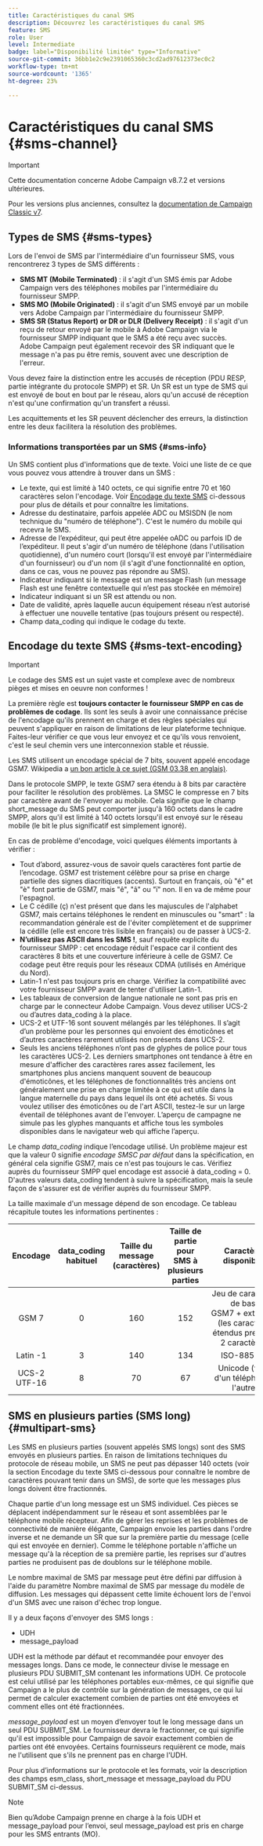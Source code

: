 ```yaml
---
title: Caractéristiques du canal SMS
description: Découvrez les caractéristiques du canal SMS
feature: SMS
role: User
level: Intermediate
badge: label="Disponibilité limitée" type="Informative"
source-git-commit: 36bb1e2c9e2391065360c3cd2ad97612373ec0c2
workflow-type: tm+mt
source-wordcount: '1365'
ht-degree: 23%

---
```



# Caractéristiques du canal SMS {#sms-channel}

>[!IMPORTANT]
>
>Cette documentation concerne Adobe Campaign v8.7.2 et versions ultérieures.
>
>Pour les versions plus anciennes, consultez la [documentation de Campaign Classic v7](https://experienceleague.adobe.com/en/docs/campaign-classic/using/sending-messages/sending-messages-on-mobiles/sms-protocol).


## Types de SMS {#sms-types}

Lors de l&#39;envoi de SMS par l&#39;intermédiaire d&#39;un fournisseur SMS, vous rencontrerez 3 types de SMS différents :

* **SMS MT (Mobile Terminated)** : il s&#39;agit d&#39;un SMS émis par Adobe Campaign vers des téléphones mobiles par l&#39;intermédiaire du fournisseur SMPP.
* **SMS MO (Mobile Originated)** : il s&#39;agit d&#39;un SMS envoyé par un mobile vers Adobe Campaign par l&#39;intermédiaire du fournisseur SMPP.
* **SMS SR (Status Report) or DR or DLR (Delivery Receipt)** : il s&#39;agit d&#39;un reçu de retour envoyé par le mobile à Adobe Campaign via le fournisseur SMPP indiquant que le SMS a été reçu avec succès. Adobe Campaign peut également recevoir des SR indiquant que le message n&#39;a pas pu être remis, souvent avec une description de l&#39;erreur.

Vous devez faire la distinction entre les accusés de réception (PDU RESP, partie intégrante du protocole SMPP) et SR. Un SR est un type de SMS qui est envoyé de bout en bout par le réseau, alors qu&#39;un accusé de réception n&#39;est qu&#39;une confirmation qu&#39;un transfert a réussi.

Les acquittements et les SR peuvent déclencher des erreurs, la distinction entre les deux facilitera la résolution des problèmes.

### Informations transportées par un SMS  {#sms-info}

Un SMS contient plus d&#39;informations que de texte. Voici une liste de ce que vous pouvez vous attendre à trouver dans un SMS :

* Le texte, qui est limité à 140 octets, ce qui signifie entre 70 et 160 caractères selon l&#39;encodage. Voir [Encodage du texte SMS](#sms-text-encoding) ci-dessous pour plus de détails et pour connaître les limitations.
* Adresse du destinataire, parfois appelée ADC ou MSISDN (le nom technique du &quot;numéro de téléphone&quot;). C&#39;est le numéro du mobile qui recevra le SMS.
* Adresse de l’expéditeur, qui peut être appelée oADC ou parfois ID de l’expéditeur. Il peut s&#39;agir d&#39;un numéro de téléphone (dans l&#39;utilisation quotidienne), d&#39;un numéro court (lorsqu&#39;il est envoyé par l&#39;intermédiaire d&#39;un fournisseur) ou d&#39;un nom (il s&#39;agit d&#39;une fonctionnalité en option, dans ce cas, vous ne pouvez pas répondre au SMS).
* Indicateur indiquant si le message est un message Flash (un message Flash est une fenêtre contextuelle qui n’est pas stockée en mémoire)
* Indicateur indiquant si un SR est attendu ou non.
* Date de validité, après laquelle aucun équipement réseau n’est autorisé à effectuer une nouvelle tentative (pas toujours présent ou respecté).
* Champ data_coding qui indique le codage du texte.

## Encodage du texte SMS {#sms-text-encoding}

>[!IMPORTANT]
>
>Le codage des SMS est un sujet vaste et complexe avec de nombreux pièges et mises en oeuvre non conformes !

La première règle est **toujours contacter le fournisseur SMPP en cas de problèmes de codage**. Ils sont les seuls à avoir une connaissance précise de l&#39;encodage qu&#39;ils prennent en charge et des règles spéciales qui peuvent s&#39;appliquer en raison de limitations de leur plateforme technique. Faites-leur vérifier ce que vous leur envoyez et ce qu&#39;ils vous renvoient, c&#39;est le seul chemin vers une interconnexion stable et réussie.

Les SMS utilisent un encodage spécial de 7 bits, souvent appelé encodage GSM7.  Wikipedia a [un bon article à ce sujet (GSM 03.38 en anglais)](https://en.wikipedia.org/wiki/GSM_03.38).

Dans le protocole SMPP, le texte GSM7 sera étendu à 8 bits par caractère pour faciliter le résolution des problèmes. La SMSC le compresse en 7 bits par caractère avant de l&#39;envoyer au mobile. Cela signifie que le champ short_message du SMS peut comporter jusqu&#39;à 160 octets dans le cadre SMPP, alors qu&#39;il est limité à 140 octets lorsqu&#39;il est envoyé sur le réseau mobile (le bit le plus significatif est simplement ignoré).

En cas de problème d&#39;encodage, voici quelques éléments importants à vérifier :
* Tout d’abord, assurez-vous de savoir quels caractères font partie de l’encodage. GSM7 est tristement célèbre pour sa prise en charge partielle des signes diacritiques (accents). Surtout en français, où &quot;é&quot; et &quot;è&quot; font partie de GSM7, mais &quot;ê&quot;, &quot;â&quot; ou &quot;ï&quot; non. Il en va de même pour l&#39;espagnol.
* Le C cédille (ç) n&#39;est présent que dans les majuscules de l&#39;alphabet GSM7, mais certains téléphones le rendent en minuscules ou &quot;smart&quot; : la recommandation générale est de l&#39;éviter complètement et de supprimer la cédille (elle est encore très lisible en français) ou de passer à UCS-2.
* **N’utilisez pas ASCII dans les SMS !**, sauf requête explicite du fournisseur SMPP : cet encodage réduit l&#39;espace car il contient des caractères 8 bits et une couverture inférieure à celle de GSM7. Ce codage peut être requis pour les réseaux CDMA (utilisés en Amérique du Nord).
* Latin-1 n&#39;est pas toujours pris en charge. Vérifiez la compatibilité avec votre fournisseur SMPP avant de tenter d&#39;utiliser Latin-1.
* Les tableaux de conversion de langue nationale ne sont pas pris en charge par le connecteur Adobe Campaign. Vous devez utiliser UCS-2 ou d’autres data_coding à la place.
* UCS-2 et UTF-16 sont souvent mélangés par les téléphones. Il s’agit d’un problème pour les personnes qui envoient des émoticônes et d’autres caractères rarement utilisés non présents dans UCS-2.
* Seuls les anciens téléphones n’ont pas de glyphes de police pour tous les caractères UCS-2. Les derniers smartphones ont tendance à être en mesure d&#39;afficher des caractères rares assez facilement, les smartphones plus anciens manquent souvent de beaucoup d&#39;émoticônes, et les téléphones de fonctionnalités très anciens ont généralement une prise en charge limitée à ce qui est utile dans la langue maternelle du pays dans lequel ils ont été achetés. Si vous voulez utiliser des émoticônes ou de l&#39;art ASCII, testez-le sur un large éventail de téléphones avant de l&#39;envoyer. L’aperçu de campagne ne simule pas les glyphes manquants et affiche tous les symboles disponibles dans le navigateur web qui affiche l’aperçu.

Le champ *data_coding* indique l’encodage utilisé. Un problème majeur est que la valeur 0 signifie *encodage SMSC par défaut* dans la spécification, en général cela signifie GSM7, mais ce n&#39;est pas toujours le cas. Vérifiez auprès du fournisseur SMPP quel encodage est associé à data_coding = 0. D&#39;autres valeurs data_coding tendent à suivre la spécification, mais la seule façon de s&#39;assurer est de vérifier auprès du fournisseur SMPP.

La taille maximale d&#39;un message dépend de son encodage. Ce tableau récapitule toutes les informations pertinentes :

| Encodage | data_coding habituel | Taille du message (caractères) | Taille de partie pour SMS à plusieurs parties | Caractères disponibles |
|:-:|:-:|:-:|:-:|:-:|  
| GSM 7 | 0 | 160 | 152 | Jeu de caractères de base GSM7 + extension (les caractères étendus prennent 2 caractères) |
| Latin -1 | 3 | 140 | 134 | ISO-8859-1 |
| UCS-2 UTF-16 | 8 | 70 | 67 | Unicode (varie d&#39;un téléphone à l&#39;autre) |

## SMS en plusieurs parties (SMS long) {#multipart-sms}

Les SMS en plusieurs parties (souvent appelés SMS longs) sont des SMS envoyés en plusieurs parties. En raison de limitations techniques du protocole de réseau mobile, un SMS ne peut pas dépasser 140 octets (voir la section Encodage du texte SMS ci-dessous pour connaître le nombre de caractères pouvant tenir dans un SMS), de sorte que les messages plus longs doivent être fractionnés.

Chaque partie d&#39;un long message est un SMS individuel. Ces pièces se déplacent indépendamment sur le réseau et sont assemblées par le téléphone mobile récepteur. Afin de gérer les reprises et les problèmes de connectivité de manière élégante, Campaign envoie les parties dans l&#39;ordre inverse et ne demande un SR que sur la première partie du message (celle qui est envoyée en dernier). Comme le téléphone portable n&#39;affiche un message qu&#39;à la réception de sa première partie, les reprises sur d&#39;autres parties ne produisent pas de doublons sur le téléphone mobile.

Le nombre maximal de SMS par message peut être défini par diffusion à l&#39;aide du paramètre Nombre maximal de SMS par message du modèle de diffusion. Les messages qui dépassent cette limite échouent lors de l&#39;envoi d&#39;un SMS avec une raison d&#39;échec trop longue.

Il y a deux façons d&#39;envoyer des SMS longs :

* UDH
* message_payload

UDH est la méthode par défaut et recommandée pour envoyer des messages longs. Dans ce mode, le connecteur divise le message en plusieurs PDU SUBMIT_SM contenant les informations UDH. Ce protocole est celui utilisé par les téléphones portables eux-mêmes, ce qui signifie que Campaign a le plus de contrôle sur la génération de messages, ce qui lui permet de calculer exactement combien de parties ont été envoyées et comment elles ont été fractionnées.

*message_payload* est un moyen d’envoyer tout le long message dans un seul PDU SUBMIT_SM. Le fournisseur devra le fractionner, ce qui signifie qu&#39;il est impossible pour Campaign de savoir exactement combien de parties ont été envoyées. Certains fournisseurs requièrent ce mode, mais ne l&#39;utilisent que s&#39;ils ne prennent pas en charge l&#39;UDH.

Pour plus d’informations sur le protocole et les formats, voir la description des champs esm_class, short_message et message_payload du PDU SUBMIT_SM ci-dessus.

>[!NOTE]
>
>Bien qu’Adobe Campaign prenne en charge à la fois UDH et message_payload pour l’envoi, seul message_payload est pris en charge pour les SMS entrants (MO).